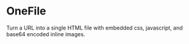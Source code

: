 OneFile
=======

Turn a URL into a single HTML file with embedded css, javascript, and base64 encoded inline images.
